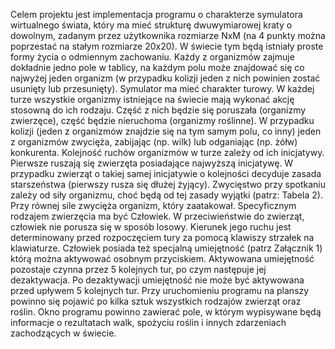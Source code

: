 Celem projektu jest implementacja programu o charakterze symulatora wirtualnego świata, 
który ma mieć strukturę dwuwymiarowej kraty o dowolnym, zadanym przez użytkownika 
rozmiarze NxM (na 4 punkty można poprzestać na stałym rozmiarze 20x20). W świecie tym będą 
istniały proste formy życia o odmiennym zachowaniu. Każdy z organizmów zajmuje dokładnie 
jedno pole w tablicy, na każdym polu może znajdować się co najwyżej jeden organizm (w 
przypadku kolizji jeden z nich powinien zostać usunięty lub przesunięty).
Symulator ma mieć charakter turowy. W każdej turze wszystkie organizmy istniejące na 
świecie mają wykonać akcję stosowną do ich rodzaju. Część z nich będzie się poruszała (organizmy 
zwierzęce), część będzie nieruchoma (organizmy roślinne). W przypadku kolizji (jeden z 
organizmów znajdzie się na tym samym polu, co inny) jeden z organizmów zwycięża, zabijając (np. 
wilk) lub odganiając (np. żółw) konkurenta. Kolejność ruchów organizmów w turze zależy od ich 
inicjatywy. Pierwsze ruszają się zwierzęta posiadające najwyższą inicjatywę. W przypadku zwierząt 
o takiej samej inicjatywie o kolejności decyduje zasada starszeństwa (pierwszy rusza się dłużej 
żyjący). Zwycięstwo przy spotkaniu zależy od siły organizmu, choć będą od tej zasady wyjątki 
(patrz: Tabela 2). Przy równej sile zwycięża organizm, który zaatakował. Specyficznym rodzajem 
zwierzęcia ma być Człowiek. W przeciwieństwie do zwierząt, człowiek nie porusza się w sposób 
losowy. Kierunek jego ruchu jest determinowany przed rozpoczęciem tury za pomocą klawiszy 
strzałek na klawiaturze. Człowiek posiada też specjalną umiejętność (patrz Załącznik 1) którą 
można aktywować osobnym przyciskiem. Aktywowana umiejętność pozostaje czynna przez 5 
kolejnych tur, po czym następuje jej dezaktywacja. Po dezaktywacji umiejętność nie może być 
aktywowana przed upływem 5 kolejnych tur. Przy uruchomieniu programu na planszy powinno się 
pojawić po kilka sztuk wszystkich rodzajów zwierząt oraz roślin. Okno programu powinno 
zawierać pole, w którym wypisywane będą informacje o rezultatach walk, spożyciu roślin i innych 
zdarzeniach zachodzących w świecie.